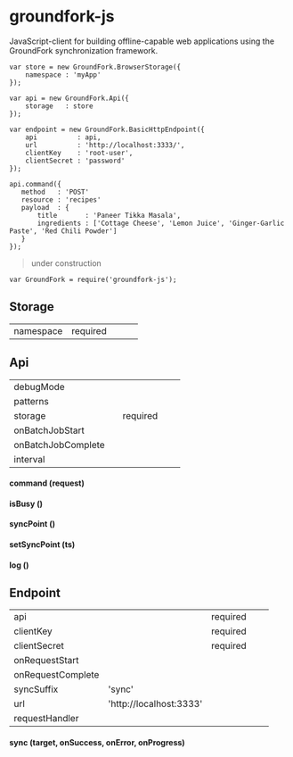 # groundfork-js

JavaScript-client for building offline-capable web applications using the GroundFork synchronization framework.

```
var store = new GroundFork.BrowserStorage({
    namespace : 'myApp'
});

var api = new GroundFork.Api({
    storage   : store
});

var endpoint = new GroundFork.BasicHttpEndpoint({
    api          : api,
    url          : 'http://localhost:3333/',
    clientKey    : 'root-user',
    clientSecret : 'password'
});

api.command({
   method   : 'POST'
   resource : 'recipes'
   payload  : {
       title       : 'Paneer Tikka Masala',
       ingredients : ['Cottage Cheese', 'Lemon Juice', 'Ginger-Garlic Paste', 'Red Chili Powder']
   }
});
```

> under construction

```
var GroundFork = require('groundfork-js');
```

## Storage

|                     |          |   |   |   |
|---------------------|----------|---|---|---|
| namespace           | required |   |   |   |

## Api

|                     |           |           |   |   |
|---------------------|-----------|-----------|---|---|
| debugMode           |           |           |   |   |
| patterns            |           |           |   |   |
| storage             |           | required  |   |   |
| onBatchJobStart     |           |           |   |   |
| onBatchJobComplete  |           |           |   |   |
| interval            |           |           |   |   |


#### command (request)

#### isBusy ()

#### syncPoint ()

#### setSyncPoint (ts)

#### log ()

## Endpoint

|                     |                         |           |   |   |
|---------------------|-------------------------|-----------|---|---|
| api                 |                         | required  |   |   |
| clientKey           |                         | required  |   |   |
| clientSecret        |                         | required  |   |   |
| onRequestStart      |                         |           |   |   |
| onRequestComplete   |                         |           |   |   |
| syncSuffix          | 'sync'                  |           |   |   |
| url                 | 'http://localhost:3333' |           |   |   |
| requestHandler      |                         |           |   |   | 

#### sync (target, onSuccess, onError, onProgress)

